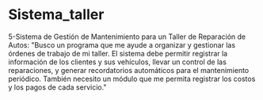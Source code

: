 # Sistema_taller
5-Sistema de Gestión de Mantenimiento para un Taller de Reparación de Autos: "Busco un programa que me ayude a organizar y gestionar las órdenes de trabajo de mi taller. El sistema debe permitir registrar la información de los clientes y sus vehículos, llevar un control de las reparaciones, y generar recordatorios automáticos para el mantenimiento periódico. También necesito un módulo que me permita registrar los costos y los pagos de cada servicio."
